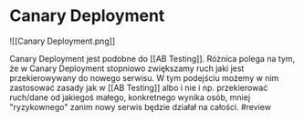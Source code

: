 # Canary Deployment

![[Canary Deployment.png]]

Canary Deployment jest podobne do [[AB Testing]]. Różnica polega na tym, że w Canary Deployment stopniowo zwiększamy ruch jaki jest przekierowywany do nowego serwisu. W tym podejściu możemy w nim zastosować zasady jak w [[AB Testing]] albo i nie i np. przekierować ruch/dane od jakiegoś małego, konkretnego wynika osób, mniej "ryzykownego" zanim nowy serwis będzie działał na całości.
#review 